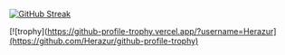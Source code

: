 [![GitHub Streak](https://github-readme-streak-stats.herokuapp.com?user=Herazur&theme=radical&date_format=M%20j%5B%2C%20Y%5D)](https://git.io/streak-stats)


[![trophy](https://github-profile-trophy.vercel.app/?username=Herazur](https://github.com/Herazur/github-profile-trophy)
